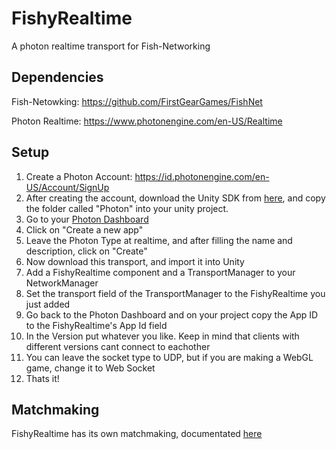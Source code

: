 # FishyRealtime
A photon realtime transport for Fish-Networking


## Dependencies

Fish-Netowking: https://github.com/FirstGearGames/FishNet

Photon Realtime: https://www.photonengine.com/en-US/Realtime

## Setup

1. Create a Photon Account: https://id.photonengine.com/en-US/Account/SignUp
2. After creating the account, download the Unity SDK from [here](https://www.photonengine.com/en-US/sdks#realtime-unity-sdkrealtimeunity), and copy the folder called "Photon" into your unity project.
4. Go to your [Photon Dashboard](https://dashboard.photonengine.com/en-US/)
5. Click on "Create a new app"
6. Leave the Photon Type at realtime, and after filling the name and description, click on "Create"
7. Now download this transport, and import it into Unity
8. Add a FishyRealtime component and a TransportManager to your NetworkManager
9. Set the transport field of the TransportManager to the FishyRealtime you just added
10. Go back to the Photon Dashboard and on your project copy the App ID to the FishyRealtime's App Id field
11. In the Version put whatever you like. Keep in mind that clients with different versions cant connect to eachother
12. You can leave the socket type to UDP, but if you are making a WebGL game, change it to Web Socket
13. Thats it! 

## Matchmaking

FishyRealtime has its own matchmaking, documentated [here](https://github.com/REIO7200/FishyRealtime/blob/Matchmaking/FishyRealtime/MatchmakingAPI.md)

